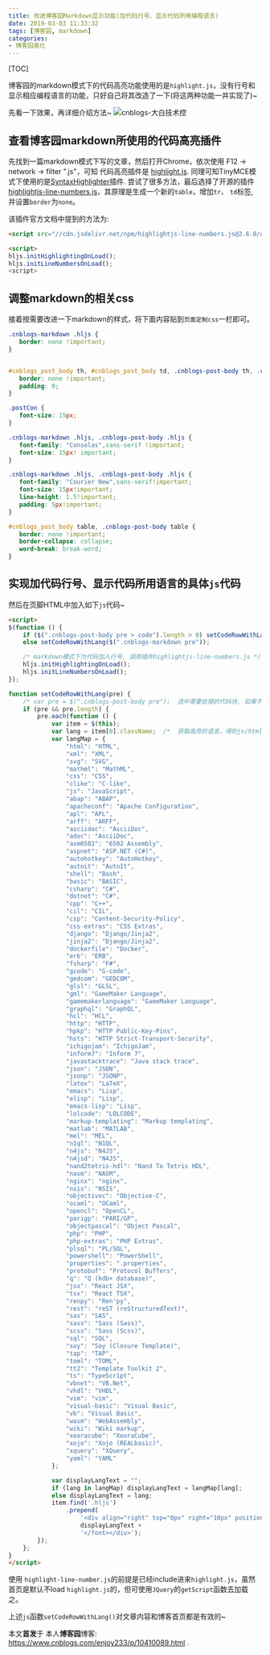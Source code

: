 ```yaml
---
title: 改进博客园Markdown显示功能(加代码行号、显示代码所用编程语言)
date: 2019-03-03 11:33:32
tags: [博客园, markdown]
categories:
- 博客园美化
---
```


[TOC]

博客园的markdown模式下的代码高亮功能使用的是`highlight.js`，没有行号和显示相应编程语言的功能，只好自己将其改造了一下(将这两种功能一并实现了)~ 

先看一下效果，再详细介绍方法~
![cnblogs-大白技术控](http://geekplayers.com/assets/images/2019/blog/cnblogs-highlight.png)

## 查看博客园markdown所使用的代码高亮插件
先找到一篇markdown模式下写的文章，然后打开Chrome，依次使用 F12 -> network -> filter ".js"，可知 代码高亮插件是 [highlight.js](https://common.cnblogs.com/highlight/9.12.0/highlight.min.js).
同理可知TinyMCE模式下使用的是[SyntaxHighlighter](https://github.com/syntaxhighlighter/syntaxhighlighter/wiki/Usage)插件.
尝试了很多方法，最后选择了开源的插件 [highlightjs-line-numbers.js](https://github.com/wcoder/highlightjs-line-numbers.js)，其原理是生成一个新的`table`，增加`tr`、 `td`标签, 并设置`border`为`none`。

该插件官方文档中提到的方法为:

```html
<script src="//cdn.jsdelivr.net/npm/highlightjs-line-numbers.js@2.6.0/dist/highlightjs-line-numbers.min.js"></script>

<script>
hljs.initHighlightingOnLoad();
hljs.initLineNumbersOnLoad();
<script>
```

## 调整markdown的相关css
接着按需要改进一下markdown的样式，将下面内容贴到`页面定制css`一栏即可。

```css
.cnblogs-markdown .hljs {
   border: none !important;
}


#cnblogs_post_body th, #cnblogs_post_body td, .cnblogs-post-body th, .cnblogs-post-body td {
   border: none !important;
   padding: 0;
}

.postCon {
   font-size: 15px;
}

.cnblogs-markdown .hljs, .cnblogs-post-body .hljs {
   font-family: "Consolas",sans-serif !important;
   font-size: 15px! important;
}

.cnblogs-markdown .hljs, .cnblogs-post-body .hljs {
   font-family: "Courier New",sans-serif!important;
   font-size: 15px!important;
   line-height: 1.5!important;
   padding: 5px!important;
}

#cnblogs_post_body table, .cnblogs-post-body table {
   border: none !important;
   border-collapse: collapse;
   word-break: break-word;
}
```

## 实现加代码行号、显示代码所用语言的具体`js`代码
然后在页脚HTML中加入如下`js`代码~
```html
<script>
$(function () {
    if ($(".cnblogs-post-body pre > code").length > 0) setCodeRowWithLang($(".cnblogs-post-body pre"));
    else setCodeRowWithLang($(".cnblogs-markdown pre"));

    /* markdown模式下为代码加入行号, 调用插件highlightjs-line-numbers.js */
    hljs.initHighlightingOnLoad();
    hljs.initLineNumbersOnLoad();
});

function setCodeRowWithLang(pre) {
    /* var pre = $(".cnblogs-post-body pre");  选中需要处理的代码块, 如果不是首页，选择器为 .cnblogs-markdown pre  */
    if (pre && pre.length) {
        pre.each(function () {
            var item = $(this);
            var lang = item[0].className;  /*  获取高亮的语言，得到js/html/cpp等全小写的语言名，下面进行一个转换  */
            var langMap = {
                "html": "HTML",
                "xml": "XML",
                "svg": "SVG",
                "mathml": "MathML",
                "css": "CSS",
                "clike": "C-like",
                "js": "JavaScript",
                "abap": "ABAP",
                "apacheconf": "Apache Configuration",
                "apl": "APL",
                "arff": "ARFF",
                "asciidoc": "AsciiDoc",
                "adoc": "AsciiDoc",
                "asm6502": "6502 Assembly",
                "aspnet": "ASP.NET (C#)",
                "autohotkey": "AutoHotkey",
                "autoit": "AutoIt",
                "shell": "Bash",
                "basic": "BASIC",
                "csharp": "C#",
                "dotnet": "C#",
                "cpp": "C++",
                "cil": "CIL",
                "csp": "Content-Security-Policy",
                "css-extras": "CSS Extras",
                "django": "Django/Jinja2",
                "jinja2": "Django/Jinja2",
                "dockerfile": "Docker",
                "erb": "ERB",
                "fsharp": "F#",
                "gcode": "G-code",
                "gedcom": "GEDCOM",
                "glsl": "GLSL",
                "gml": "GameMaker Language",
                "gamemakerlanguage": "GameMaker Language",
                "graphql": "GraphQL",
                "hcl": "HCL",
                "http": "HTTP",
                "hpkp": "HTTP Public-Key-Pins",
                "hsts": "HTTP Strict-Transport-Security",
                "ichigojam": "IchigoJam",
                "inform7": "Inform 7",
                "javastacktrace": "Java stack trace",
                "json": "JSON",
                "jsonp": "JSONP",
                "latex": "LaTeX",
                "emacs": "Lisp",
                "elisp": "Lisp",
                "emacs-lisp": "Lisp",
                "lolcode": "LOLCODE",
                "markup-templating": "Markup templating",
                "matlab": "MATLAB",
                "mel": "MEL",
                "n1ql": "N1QL",
                "n4js": "N4JS",
                "n4jsd": "N4JS",
                "nand2tetris-hdl": "Nand To Tetris HDL",
                "nasm": "NASM",
                "nginx": "nginx",
                "nsis": "NSIS",
                "objectivec": "Objective-C",
                "ocaml": "OCaml",
                "opencl": "OpenCL",
                "parigp": "PARI/GP",
                "objectpascal": "Object Pascal",
                "php": "PHP",
                "php-extras": "PHP Extras",
                "plsql": "PL/SQL",
                "powershell": "PowerShell",
                "properties": ".properties",
                "protobuf": "Protocol Buffers",
                "q": "Q (kdb+ database)",
                "jsx": "React JSX",
                "tsx": "React TSX",
                "renpy": "Ren'py",
                "rest": "reST (reStructuredText)",
                "sas": "SAS",
                "sass": "Sass (Sass)",
                "scss": "Sass (Scss)",
                "sql": "SQL",
                "soy": "Soy (Closure Template)",
                "tap": "TAP",
                "toml": "TOML",
                "tt2": "Template Toolkit 2",
                "ts": "TypeScript",
                "vbnet": "VB.Net",
                "vhdl": "VHDL",
                "vim": "vim",
                "visual-basic": "Visual Basic",
                "vb": "Visual Basic",
                "wasm": "WebAssembly",
                "wiki": "Wiki markup",
                "xeoracube": "XeoraCube",
                "xojo": "Xojo (REALbasic)",
                "xquery": "XQuery",
                "yaml": "YAML"
            };

            var displayLangText = "";
            if (lang in langMap) displayLangText = langMap[lang];
            else displayLangText = lang;
            item.find('.hljs')
                .prepend(
                    '<div align="right" top="0px" right="10px" position="relative"><a href="javascript:void(0);"></a> <font class="codeLang"  title="当前Code所用语言">' +
                    displayLangText +
                    '</font></div>');
        });
    };
}
</script>
```
使用 `highlight-line-number.js`的前提是已经include进来`highlight.js`，虽然首页是默认不load `highlight.js`的，但可使用`JQuery`的`getScript`函数去加载之。

上述`js`函数`setCodeRowWithLang()`对文章内容和博客首页都是有效的~

本文**首发**于 本人**博客园**博客: <br/>
<https://www.cnblogs.com/enjoy233/p/10410089.html> .


